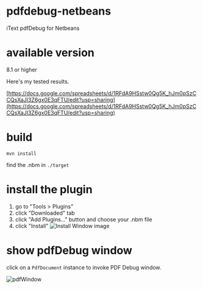 # pdfdebug-netbeans
iText pdfDebug for Netbeans

# available version
8.1 or higher

Here's my tested results.

[https://docs.google.com/spreadsheets/d/1RFdA9HSstw0Qg5K_hJm0pSzCCQsXaJI3Z6gx0E3qFTU/edit?usp=sharing](https://docs.google.com/spreadsheets/d/1RFdA9HSstw0Qg5K_hJm0pSzCCQsXaJI3Z6gx0E3qFTU/edit?usp=sharing)

# build
```
mvn install
```
find the .nbm in `./target`

# install the plugin
1. go to "Tools > Plugins"
2. click "Downloaded" tab
3. click "Add Plugins..." button and choose your .nbm file
4. click "Install"
![Install Window image](https://lh3.google.com/u/0/d/1WBGnyub3Rp0QKJ3Gbb5lPNV2N_3U0bPA=w4096-h2064-iv1)

# show pdfDebug window
click on a `PdfDocument` instance to invoke PDF Debug window.

![pdfWindow](https://lh6.googleusercontent.com/o_qefg6j5sAmmkpuG7VtCHRtCQZkre-1-m8ez4ysenXmBNyF5OpGR61lZXFMB5Ci65_7mAuNUPeFlMhKf7f-=w4096-h2064-rw)
